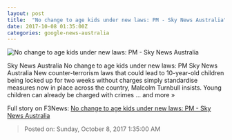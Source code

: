```yaml
---
layout: post
title:  "No change to age kids under new laws: PM - Sky News Australia"
date: 2017-10-08 01:35:00Z
categories: google-news-australia
---
```


![No change to age kids under new laws: PM - Sky News Australia](http://www.skynews.com.au/content/dam/skynews/news/politics/federal/2017/10/08/skynews_177627247.jpg/_jcr_content/renditions/skynews.img.1200.1006.jpeg)

Sky News Australia No change to age kids under new laws: PM Sky News Australia New counter-terrorism laws that could lead to 10-year-old children being locked up for two weeks without charges simply standardise measures now in place across the country, Malcolm Turnbull insists. Young children can already be charged with crimes ... and more »


Full story on F3News: [No change to age kids under new laws: PM - Sky News Australia](http://www.f3nws.com/n/gzjvGE)

> Posted on: Sunday, October 8, 2017 1:35:00 AM
